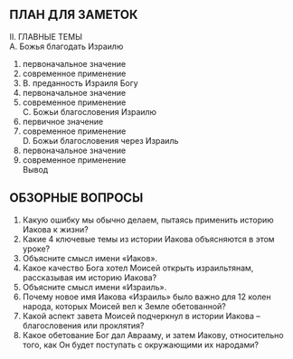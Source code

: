 ## ПЛАН ДЛЯ ЗАМЕТОК 

II. ГЛАВНЫЕ ТЕМЫ    
A. Божья благодать Израилю     	
1. первоначальное значение    	
2. современное применение        
3. B. преданность Израиля Богу    	
4. первоначальное значение    	
5. современное применение       
C. Божьи благословения Израилю	    
1. первичное значение    	
2. современное применение       
D. Божьи благословения через Израиль    
1. первоначальное значение    	
2. современное применение  
Вывод 


## ОБЗОРНЫЕ ВОПРОСЫ 
1. Какую ошибку мы обычно делаем, пытаясь применить историю Иакова к жизни?  
2. Какие 4 ключевые темы из истории Иакова объясняются в этом уроке?  
3. Объясните смысл имени «Иаков».  
4. Какое качество Бога хотел Моисей открыть израильтянам, рассказывая им историю Иакова?  
5. Объясните смысл имени «Израиль».  
6. Почему новое имя Иакова «Израиль» было важно для 12 колен народа, которых Моисей вел к Земле обетованной?  
7. Какой аспект завета Моисей подчеркнул в истории Иакова – благословения или проклятия?  
8. Какое обетование Бог дал Аврааму, и затем Иакову, относительно того, как Он будет поступать с окружающими их народами?
 
